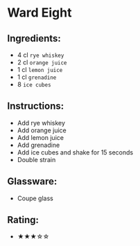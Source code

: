 # Ward Eight

## Ingredients:
- 4 cl `rye whiskey`
- 2 cl `orange juice`
- 1 cl `lemon juice`
- 1 cl `grenadine`
- 8 `ice cubes`

## Instructions:
- Add rye whiskey
- Add orange juice
- Add lemon juice
- Add grenadine
- Add ice cubes and shake for 15 seconds
- Double strain

## Glassware:
- Coupe glass

## Rating:
- ★★★☆☆